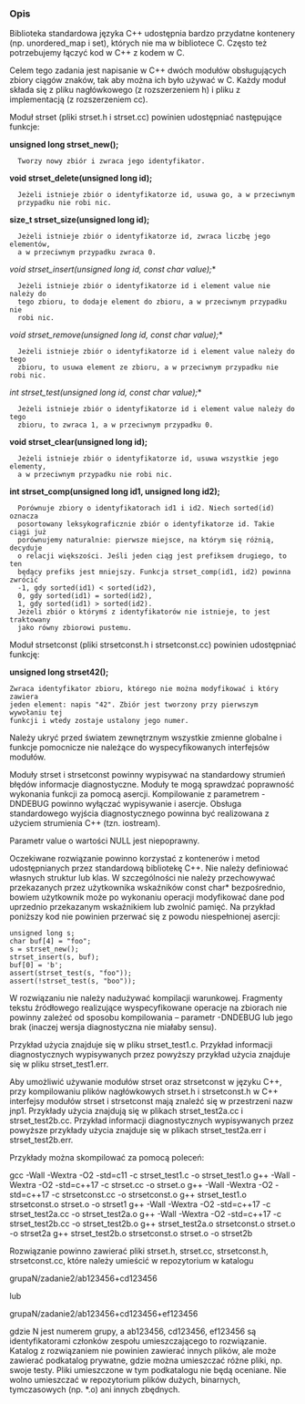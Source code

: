 ### Opis

Biblioteka standardowa języka C++ udostępnia bardzo przydatne kontenery
(np. unordered_map i set), których nie ma w bibliotece C. Często też
potrzebujemy łączyć kod w C++ z kodem w C.

Celem tego zadania jest napisanie w C++ dwóch modułów obsługujących zbiory
ciągów znaków, tak aby można ich było używać w C. Każdy moduł składa się z pliku
nagłówkowego (z rozszerzeniem h) i pliku z implementacją (z rozszerzeniem cc).

Moduł strset (pliki strset.h i strset.cc) powinien udostępniać następujące
funkcje:

**unsigned long strset_new();**

      Tworzy nowy zbiór i zwraca jego identyfikator.

**void strset_delete(unsigned long id);**

      Jeżeli istnieje zbiór o identyfikatorze id, usuwa go, a w przeciwnym
      przypadku nie robi nic.

**size_t strset_size(unsigned long id);**

      Jeżeli istnieje zbiór o identyfikatorze id, zwraca liczbę jego elementów,
      a w przeciwnym przypadku zwraca 0.

**void strset_insert(unsigned long id, const char* value);**

      Jeżeli istnieje zbiór o identyfikatorze id i element value nie należy do
      tego zbioru, to dodaje element do zbioru, a w przeciwnym przypadku nie
      robi nic.

**void strset_remove(unsigned long id, const char* value);**

      Jeżeli istnieje zbiór o identyfikatorze id i element value należy do tego
      zbioru, to usuwa element ze zbioru, a w przeciwnym przypadku nie robi nic.

**int strset_test(unsigned long id, const char* value);**

      Jeżeli istnieje zbiór o identyfikatorze id i element value należy do tego
      zbioru, to zwraca 1, a w przeciwnym przypadku 0.

**void strset_clear(unsigned long id);**

      Jeżeli istnieje zbiór o identyfikatorze id, usuwa wszystkie jego elementy,
      a w przeciwnym przypadku nie robi nic.

**int strset_comp(unsigned long id1, unsigned long id2);**

      Porównuje zbiory o identyfikatorach id1 i id2. Niech sorted(id) oznacza
      posortowany leksykograficznie zbiór o identyfikatorze id. Takie ciągi już
      porównujemy naturalnie: pierwsze miejsce, na którym się różnią, decyduje
      o relacji większości. Jeśli jeden ciąg jest prefiksem drugiego, to ten
      będący prefiks jest mniejszy. Funkcja strset_comp(id1, id2) powinna zwrócić
      -1, gdy sorted(id1) < sorted(id2),
      0, gdy sorted(id1) = sorted(id2),
      1, gdy sorted(id1) > sorted(id2).
      Jeżeli zbiór o którymś z identyfikatorów nie istnieje, to jest traktowany
      jako równy zbiorowi pustemu.

Moduł strsetconst (pliki strsetconst.h i strsetconst.cc) powinien udostępniać
funkcję:

**unsigned long strset42();**

    Zwraca identyfikator zbioru, którego nie można modyfikować i który zawiera
    jeden element: napis "42". Zbiór jest tworzony przy pierwszym wywołaniu tej
    funkcji i wtedy zostaje ustalony jego numer.

Należy ukryć przed światem zewnętrznym wszystkie zmienne globalne i funkcje
pomocnicze nie należące do wyspecyfikowanych interfejsów modułów.

Moduły strset i strsetconst powinny wypisywać na standardowy strumień błędów
informacje diagnostyczne. Moduły te mogą sprawdzać poprawność wykonania funkcji
za pomocą asercji. Kompilowanie z parametrem -DNDEBUG powinno wyłączać
wypisywanie i asercje. Obsługa standardowego wyjścia diagnostycznego powinna być
realizowana z użyciem strumienia C++ (tzn. iostream).

Parametr value o wartości NULL jest niepoprawny.

Oczekiwane rozwiązanie powinno korzystać z kontenerów i metod udostępnianych
przez standardową bibliotekę C++. Nie należy definiować własnych struktur lub
klas. W szczególności nie należy przechowywać przekazanych przez użytkownika
wskaźników const char* bezpośrednio, bowiem użytkownik może po wykonaniu
operacji modyfikować dane pod uprzednio przekazanym wskaźnikiem lub zwolnić
pamięć. Na przykład poniższy kod nie powinien przerwać się z powodu
niespełnionej asercji:

    unsigned long s;
    char buf[4] = "foo";
    s = strset_new();
    strset_insert(s, buf);
    buf[0] = 'b';
    assert(strset_test(s, "foo"));
    assert(!strset_test(s, "boo"));

W rozwiązaniu nie należy nadużywać kompilacji warunkowej. Fragmenty tekstu
źródłowego realizujące wyspecyfikowane operacje na zbiorach nie powinny zależeć
od sposobu kompilowania – parametr -DNDEBUG lub jego brak (inaczej wersja
diagnostyczna nie miałaby sensu).

Przykład użycia znajduje się w pliku strset_test1.c. Przykład informacji
diagnostycznych wypisywanych przez powyższy przykład użycia znajduje się
w pliku strset_test1.err.

Aby umożliwić używanie modułów strset oraz strsetconst w języku C++, przy
kompilowaniu plików nagłówkowych strset.h i strsetconst.h w C++ interfejsy
modułów strset i strsetconst mają znaleźć się w przestrzeni nazw jnp1.
Przykłady użycia znajdują się w plikach strset_test2a.cc i strset_test2b.cc.
Przykład informacji diagnostycznych wypisywanych przez powyższe przykłady
użycia znajduje się w plikach strset_test2a.err i strset_test2b.err.

Przykłady można skompilować za pomocą poleceń:

gcc -Wall -Wextra -O2 -std=c11 -c strset_test1.c -o strset_test1.o
g++ -Wall -Wextra -O2 -std=c++17 -c strset.cc -o strset.o
g++ -Wall -Wextra -O2 -std=c++17 -c strsetconst.cc -o strsetconst.o
g++ strset_test1.o strsetconst.o strset.o -o strset1
g++ -Wall -Wextra -O2 -std=c++17 -c strset_test2a.cc -o strset_test2a.o
g++ -Wall -Wextra -O2 -std=c++17 -c strset_test2b.cc -o strset_test2b.o
g++ strset_test2a.o strsetconst.o strset.o -o strset2a
g++ strset_test2b.o strsetconst.o strset.o -o strset2b

Rozwiązanie powinno zawierać pliki strset.h, strset.cc, strsetconst.h,
strsetconst.cc, które należy umieścić w repozytorium w katalogu

grupaN/zadanie2/ab123456+cd123456

lub

grupaN/zadanie2/ab123456+cd123456+ef123456

gdzie N jest numerem grupy, a ab123456, cd123456, ef123456 są identyfikatorami
członków zespołu umieszczającego to rozwiązanie. Katalog z rozwiązaniem nie
powinien zawierać innych plików, ale może zawierać podkatalog prywatne, gdzie
można umieszczać różne pliki, np. swoje testy. Pliki umieszczone w tym
podkatalogu nie będą oceniane. Nie wolno umieszczać w repozytorium plików
dużych, binarnych, tymczasowych (np. *.o) ani innych zbędnych.